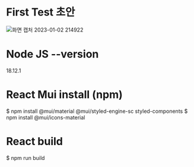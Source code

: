 # First Test 초안
![화면 캡처 2023-01-02 214922](https://user-images.githubusercontent.com/109497684/210233843-a0271422-5d5b-448f-839a-592a1e837c59.png)

# Node JS --version
18.12.1

# React Mui install (npm)
$ npm install @mui/material @mui/styled-engine-sc styled-components
$ npm install @mui/icons-material

# React build
$ npm run build
